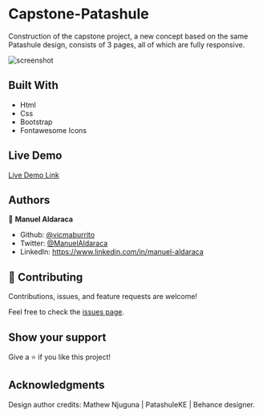 # Capstone-Patashule

Construction of the capstone project, a new concept based on the same Patashule design, consists of 3 pages, all of which are fully responsive.

![screenshot](./img.png)


## Built With

- Html
- Css
- Bootstrap
- Fontawesome Icons

## Live Demo

[Live Demo Link]( https://vicmaburrito.github.io/capstone-Patashule/)

## Authors

👤 **Manuel Aldaraca**

- Github: [@vicmaburrito](https://github.com/vicmaburrito)
- Twitter: [@ManuelAldaraca](https://twitter.com/ManuelAldaraca) 
- LinkedIn: https://www.linkedin.com/in/manuel-aldaraca 

## 🤝 Contributing

Contributions, issues, and feature requests are welcome!

Feel free to check the [issues page](issues/).

## Show your support

Give a ⭐️ if you like this project!

## Acknowledgments

Design author credits: Mathew Njuguna | PatashuleKE | Behance designer.

